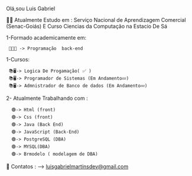 

Olá,sou Luis Gabriel

👨‍🎓 Atualmente Estudo em : Serviço Nacional de Aprendizagem Comercial (Senac-Goiás) E Curso Ciencias da Computação na Estacio De Sá

  1-Formado academicamente em:
  
     
     👨‍🎓✅ -> Programação  back-end 

  1-Cursos:
  
     📚🖥-> Logica De Progamação( ✅ )
     📚🖥-> Programador de Sistemas (Em Andamento💤)
     📚🖥-> Admnistrador de Banco de dados (Em Andamento💤)

  2- Atualmente Trabalhando com :
  
      🟢-> Html (front)
      🟢-> Css (front)
      🟢-> Java (Back End) 
      🟢-> JavaScript (Back-End)
      🟢-> PostgreSQL (DBA)
      🟢-> MYSQL(DBA)
      🟢-> Brmodelo ( modelagem de DBA)
📲 Contatos :
--> luisgabrielmartinsdev@gmail.com
